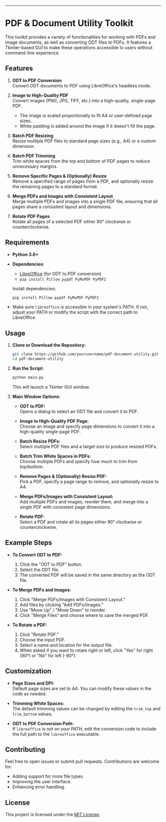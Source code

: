 ---
# PDF & Document Utility Toolkit

This toolkit provides a variety of functionalities for working with PDFs and image documents, as well as converting ODT files to PDFs. It features a Tkinter-based GUI to make these operations accessible to users without command-line experience.

## Features

1. **ODT to PDF Conversion**  
   Convert ODT documents to PDF using LibreOffice's headless mode.

2. **Image to High-Quality PDF**  
   Convert images (PNG, JPG, TIFF, etc.) into a high-quality, single-page PDF.  
   - The image is scaled proportionally to fit A4 or user-defined page sizes.  
   - White padding is added around the image if it doesn't fill the page.

3. **Batch PDF Resizing**  
   Resize multiple PDF files to standard page sizes (e.g., A4) or a custom dimension.

4. **Batch PDF Trimming**  
   Trim white spaces from the top and bottom of PDF pages to reduce unnecessary margins.

5. **Remove Specific Pages & (Optionally) Resize**  
   Remove a specified range of pages from a PDF, and optionally resize the remaining pages to a standard format.

6. **Merge PDFs and Images with Consistent Layout**  
   Merge multiple PDFs and images into a single PDF file, ensuring that all pages share a consistent layout and dimensions.

7. **Rotate PDF Pages**  
   Rotate all pages of a selected PDF either 90° clockwise or counterclockwise.

## Requirements

- **Python 3.6+**
- **Dependencies**:  
  - [LibreOffice](https://www.libreoffice.org/) (for ODT to PDF conversion)
  - `pip install Pillow pypdf PyMuPDF PyPDF2`
  
  Install dependencies:
  ```bash
  pip install Pillow pypdf PyMuPDF PyPDF2
  ```

- Make sure `libreoffice` is accessible in your system's PATH. If not, adjust your PATH or modify the script with the correct path to LibreOffice.

## Usage

1. **Clone or Download the Repository:**
   ```bash
   git clone https://github.com/yourusername/pdf-document-utility.git
   cd pdf-document-utility
   ```
   
2. **Run the Script:**
   ```bash
   python main.py
   ```
   This will launch a Tkinter GUI window.

3. **Main Window Options:**
   - **ODT to PDF:**  
     Opens a dialog to select an ODT file and convert it to PDF.

   - **Image to High-Quality PDF Page:**  
     Choose an image and specify page dimensions to convert it into a high-quality single-page PDF.

   - **Batch Resize PDFs:**  
     Select multiple PDF files and a target size to produce resized PDFs.

   - **Batch Trim White Spaces in PDFs:**  
     Choose multiple PDFs and specify how much to trim from top/bottom.

   - **Remove Pages & (Optionally) Resize PDF:**  
     Pick a PDF, specify a page range to remove, and optionally resize to A4.

   - **Merge PDFs/Images with Consistent Layout:**  
     Add multiple PDFs and images, reorder them, and merge into a single PDF with consistent page dimensions.

   - **Rotate PDF:**  
     Select a PDF and rotate all its pages either 90° clockwise or counterclockwise.

## Example Steps

- **To Convert ODT to PDF:**
  1. Click the "ODT to PDF" button.
  2. Select the ODT file.
  3. The converted PDF will be saved in the same directory as the ODT file.

- **To Merge PDFs and Images:**
  1. Click "Merge PDFs/Images with Consistent Layout."
  2. Add files by clicking "Add PDFs/Images."
  3. Use "Move Up" / "Move Down" to reorder.
  4. Click "Merge Files" and choose where to save the merged PDF.

- **To Rotate a PDF:**
  1. Click "Rotate PDF."
  2. Choose the input PDF.
  3. Select a name and location for the output file.
  4. When asked if you want to rotate right or left, click "Yes" for right (90°) or "No" for left (-90°).

## Customization

- **Page Sizes and DPI:**  
  Default page sizes are set to A4. You can modify these values in the code as needed.
  
- **Trimming White Spaces:**  
  The default trimming values can be changed by editing the `trim_top` and `trim_bottom` values.

- **ODT to PDF Conversion Path:**  
  If `libreoffice` is not on your PATH, edit the conversion code to include the full path to the `libreoffice` executable.

## Contributing

Feel free to open issues or submit pull requests. Contributions are welcome for:
- Adding support for more file types.
- Improving the user interface.
- Enhancing error handling.

## License

This project is licensed under the [MIT License](LICENSE).
